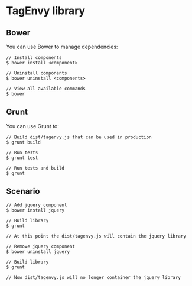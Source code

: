 # TagEnvy library

## Bower

You can use Bower to manage dependencies:

    // Install components
    $ bower install <component>

    // Uninstall components
    $ bower uninstall <components>

    // View all available commands
    $ bower

## Grunt

You can use Grunt to:

    // Build dist/tagenvy.js that can be used in production
    $ grunt build

    // Run tests
    $ grunt test

    // Run tests and build
    $ grunt

## Scenario

    // Add jquery component
    $ bower install jquery

    // Build library
    $ grunt

    // At this point the dist/tagenvy.js will contain the jquery library

    // Remove jquery component
    $ bower uninstall jquery

    // Build library
    $ grunt

    // Now dist/tagenvy.js will no longer container the jquery library